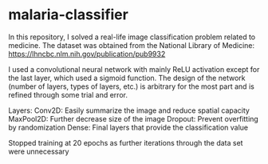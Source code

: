 # malaria-classifier
In this repository, I solved a real-life image classification problem related to medicine.
The dataset was obtained from the National Library of Medicine: https://lhncbc.nlm.nih.gov/publication/pub9932

I used a convolutional neural network with mainly ReLU activation except for the last layer, which used a sigmoid function. The design of the network (number of layers, types of layers, etc.) is arbitrary for the most part and is refined through some trial and error. 

Layers: 
Conv2D: Easily summarize the image and reduce spatial capacity
MaxPool2D: Further decrease size of the image
Dropout: Prevent overfitting by randomization
Dense: Final layers that provide the classification value

Stopped training at 20 epochs as further iterations through the data set were unnecessary 
